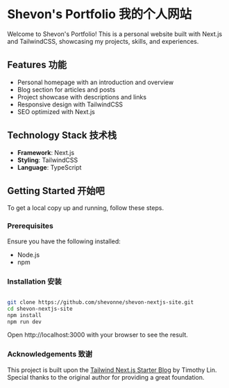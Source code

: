 # Shevon's Portfolio 我的个人网站

Welcome to Shevon's Portfolio! This is a personal website built with Next.js and TailwindCSS, showcasing my projects, skills, and experiences.

## Features 功能

- Personal homepage with an introduction and overview
- Blog section for articles and posts
- Project showcase with descriptions and links
- Responsive design with TailwindCSS
- SEO optimized with Next.js

## Technology Stack 技术栈

- **Framework**: Next.js
- **Styling**: TailwindCSS
- **Language**: TypeScript

## Getting Started 开始吧

To get a local copy up and running, follow these steps.

### Prerequisites

Ensure you have the following installed:

- Node.js
- npm

### Installation 安装

```bash

git clone https://github.com/shevonne/shevon-nextjs-site.git
cd shevon-nextjs-site
npm install
npm run dev

```

Open http://localhost:3000 with your browser to see the result.

### Acknowledgements 致谢

This project is built upon the [Tailwind Next.js Starter Blog](https://github.com/timlrx/tailwind-nextjs-starter-blog) by Timothy Lin. Special thanks to the original author for providing a great foundation.
